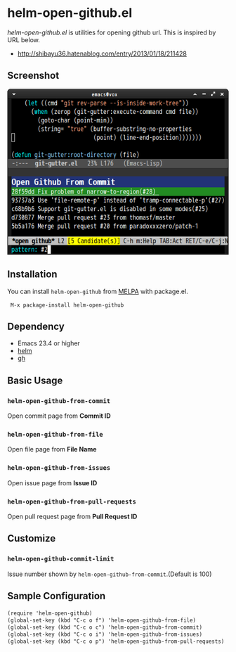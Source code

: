 # helm-open-github.el
*helm-open-github.el* is utilities for opening github url.
This is inspired by URL below.

* http://shibayu36.hatenablog.com/entry/2013/01/18/211428


## Screenshot

![open-github-from-commit](image/helm-open-github-from-commit.png)


## Installation

You can install `helm-open-github` from [MELPA](http://melpa.milkbox.net/) with package.el.

```
 M-x package-install helm-open-github
```


## Dependency

* Emacs 23.4 or higher
* [helm](https://github.com/emacs-helm/helm)
* [gh](https://github.com/sigma/gh.el)


## Basic Usage

### `helm-open-github-from-commit`

Open commit page from **Commit ID**

### `helm-open-github-from-file`

Open file page from **File Name**

### `helm-open-github-from-issues`

Open issue page from **Issue ID**

### `helm-open-github-from-pull-requests`

Open pull request page from **Pull Request ID**


## Customize

### `helm-open-github-commit-limit`

Issue number shown by `helm-open-github-from-commit`.(Default is 100)


## Sample Configuration

```elisp
(require 'helm-open-github)
(global-set-key (kbd "C-c o f") 'helm-open-github-from-file)
(global-set-key (kbd "C-c o c") 'helm-open-github-from-commit)
(global-set-key (kbd "C-c o i") 'helm-open-github-from-issues)
(global-set-key (kbd "C-c o p") 'helm-open-github-from-pull-requests)
```
